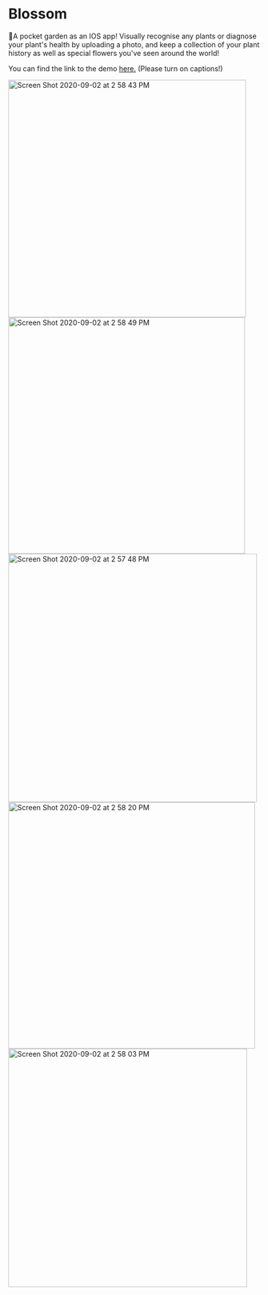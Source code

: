 # Blossom
🌸A pocket garden as an IOS app! Visually recognise any plants or diagnose your plant's health by uploading a photo, and keep a collection of your plant history as well as special flowers you've seen around the world!


You can find the link to the demo [here.](https://youtu.be/CeueAq2ABUA) (Please turn on captions!)

<img width="475" alt="Screen Shot 2020-09-02 at 2 58 43 PM" src="https://user-images.githubusercontent.com/40672145/92024975-e2f0d780-ed2c-11ea-83f1-678ad667acb1.png">
<img width="473" alt="Screen Shot 2020-09-02 at 2 58 49 PM" src="https://user-images.githubusercontent.com/40672145/92024979-e3896e00-ed2c-11ea-97b6-5116269146e8.png">
<img width="497" alt="Screen Shot 2020-09-02 at 2 57 48 PM" src="https://user-images.githubusercontent.com/40672145/92024954-dcfaf680-ed2c-11ea-9b2f-00f39c8d0b22.png">
<img width="493" alt="Screen Shot 2020-09-02 at 2 58 20 PM" src="https://user-images.githubusercontent.com/40672145/92024970-e1bfaa80-ed2c-11ea-84bc-5750fa341ca2.png">
<img width="477" alt="Screen Shot 2020-09-02 at 2 58 03 PM" src="https://user-images.githubusercontent.com/40672145/92024962-df5d5080-ed2c-11ea-827e-434b79d19db5.png">
